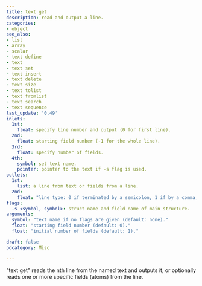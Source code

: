 ```yaml
---
title: text get
description: read and output a line.
categories:
- object
see_also:
- list
- array
- scalar
- text define
- text
- text set
- text insert
- text delete
- text size
- text tolist
- text fromlist
- text search
- text sequence
last_update: '0.49'
inlets:
  1st:
    float: specify line number and output (0 for first line).
  2nd:
    float: starting field number (-1 for the whole line).
  3rd:
    float: specify number of fields.
  4th:
    symbol: set text name.
    pointer: pointer to the text if -s flag is used.
outlets:
  1st:
    list: a line from text or fields from a line.
  2nd:
    float: "line type: 0 if terminated by a semicolon, 1 if by a comma, or 2 if the line number was out of range."
flags:
  -s <symbol, symbol>: struct name and field name of main structure.
arguments:
  symbol: "text name if no flags are given (default: none)."
  float: "starting field number (default: 0)."
  float: "initial number of fields (default: 1)."

draft: false
pdcategory: Misc

---
```


"text get" reads the nth line from the named text and outputs it, or optionally reads one or more specific fields (atoms) from the line.
